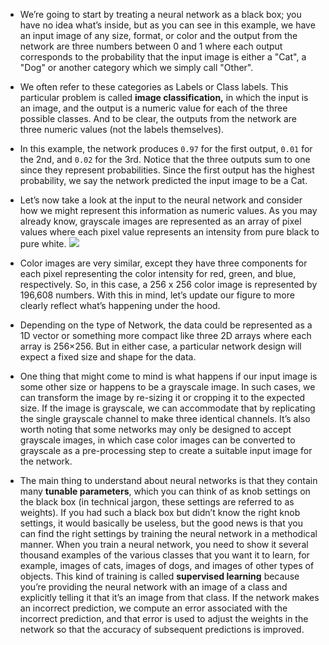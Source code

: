 - We’re going to start by treating a neural network as a black box; you have no idea what’s inside, but as you can see in this example, we have an input image of any size, format, or color and the output from the network are three numbers between 0 and 1 where each output corresponds to the probability that the input image is either a "Cat", a "Dog" or another category which we simply call "Other".

- We often refer to these categories as Labels or Class labels. This particular problem is called **image classification,** in which the input is an image, and the output is a numeric value for each of the three possible classes. And to be clear, the outputs from the network are three numeric values (not the labels themselves).

- In this example, the network produces `0.97` for the first output, `0.01` for the 2nd, and `0.02` for the 3rd. Notice that the three outputs sum to one since they represent probabilities. Since the first output has the highest probability, we say the network predicted the input image to be a Cat.

- Let’s now take a look at the input to the neural network and consider how we might represent this information as numeric values. As you may already know, grayscale images are represented as an array of pixel values where each pixel value represents an intensity from pure black to pure white.
![](Pasted%20image%2020250325013402.png)

- Color images are very similar, except they have three components for each pixel representing the color intensity for red, green, and blue, respectively. So, in this case, a 256 x 256 color image is represented by 196,608 numbers. With this in mind, let’s update our figure to more clearly reflect what’s happening under the hood.

- Depending on the type of Network, the data could be represented as a 1D vector or something more compact like three 2D arrays where each array is 256×256. But in either case, a particular network design will expect a fixed size and shape for the data.

-  One thing that might come to mind is what happens if our input image is some other size or happens to be a grayscale image. In such cases, we can transform the image by re-sizing it or cropping it to the expected size. If the image is grayscale, we can accommodate that by replicating the single grayscale channel to make three identical channels. It’s also worth noting that some networks may only be designed to accept grayscale images, in which case color images can be converted to grayscale as a pre-processing step to create a suitable input image for the network.

-  The main thing to understand about neural networks is that they contain many **tunable parameters**, which you can think of as knob settings on the black box (in technical jargon, these settings are referred to as weights). If you had such a black box but didn’t know the right knob settings, it would basically be useless, but the good news is that you can find the right settings by training the neural network in a methodical manner. When you train a neural network, you need to show it several thousand examples of the various classes that you want it to learn, for example, images of cats, images of dogs, and images of other types of objects. This kind of training is called **supervised learning** because you’re providing the neural network with an image of a class and explicitly telling it that it’s an image from that class. If the network makes an incorrect prediction, we compute an error associated with the incorrect prediction, and that error is used to adjust the weights in the network so that the accuracy of subsequent predictions is improved.